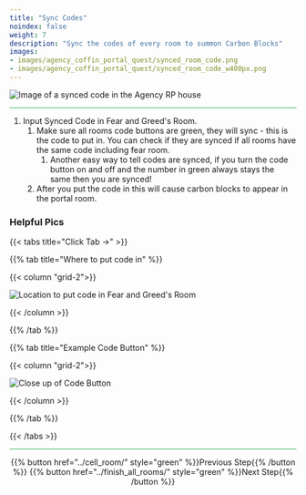 ```yaml
---
title: "Sync Codes"
noindex: false
weight: 7
description: "Sync the codes of every room to summon Carbon Blocks"
images:
- images/agency_coffin_portal_quest/synced_room_code.png
- images/agency_coffin_portal_quest/synced_room_code_w400px.png
---
```


![Image of a synced code in the Agency RP house](/images/agency_coffin_portal_quest/synced_room_code_w400px.png)

<hr style="background-color: #28b44c" size=8>

1. Input Synced Code in Fear and Greed's Room.
    1. Make sure all rooms code buttons are green, they will sync - this is the code to put in. You can check if they are synced if all rooms have the same code including fear room.
        1. Another easy way to tell codes are synced, if you turn the code button on and off and the number in green always stays the same then you are synced!
    1. After you put the code in this will cause carbon blocks to appear in the portal room.

### Helpful Pics
{{< tabs title="Click Tab ->" >}}

{{% tab title="Where to put code in" %}}

{{< column "grid-2">}}

![Location to put code in Fear and Greed's Room](/images/agency_coffin_portal_quest/syned_step_place_to_input_code.png)

{{< /column >}}

{{% /tab %}}

{{% tab title="Example Code Button" %}}

{{< column "grid-2">}}

![Close up of Code Button](/images/agency_coffin_portal_quest/example_of_code_button_turned_on_green_small.png)

{{< /column >}}

{{% /tab %}}

{{< /tabs >}}

<hr style="background-color: #28b44c" size=8>

<div align="center">{{% button href="../cell_room/" style="green" %}}Previous Step{{% /button %}} {{% button href="../finish_all_rooms/" style="green" %}}Next Step{{% /button %}}</div>